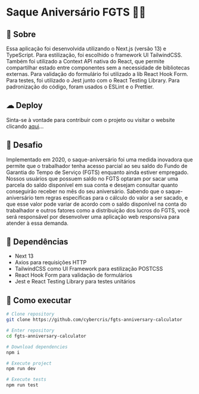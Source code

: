 # Saque Aniversário FGTS 💸💲

## 📖 Sobre

Essa aplicação foi desenvolvida utilizando o Next.js (versão 13) e TypeScript. Para estilização, foi escolhido o framework UI TailwindCSS. Também foi utilizado a Context API nativa do React, que permite compartilhar estado entre componentes sem a necessidade de bibliotecas externas. Para validação do formulário foi utilizado a lib React Hook Form. Para testes, foi utilizado o Jest junto com o React Testing Library. Para padronização do código, foram usados o ESLint e o Prettier.

## ☁ Deploy

Sinta-se à vontade para contribuir com o projeto ou visitar o website clicando [aqui](https://fgts-anniversary-calculator.vercel.app/)...

## 🚀 Desafio

Implementado em 2020, o saque-aniversário foi uma medida inovadora que permite que o trabalhador tenha acesso parcial ao seu saldo do Fundo de Garantia do Tempo de Serviço (FGTS) enquanto ainda estiver empregado. Nossos usuários que possuem saldo no FGTS optaram por sacar uma parcela do saldo disponível em sua conta e desejam consultar quanto conseguirão receber no mês do seu aniversário. Sabendo que o saque-aniversário tem regras específicas para o cálculo do valor a
ser sacado, e que esse valor pode variar de acordo com o saldo disponível na conta do trabalhador e outros fatores como a distribuição dos lucros do FGTS, você será responsável por desenvolver uma aplicação web responsiva para atender à essa demanda.

## 🧰 Dependências

- Next 13 
- Axios para requisições HTTP
- TailwindCSS como UI Framework para estilização POSTCSS
- React Hook Form para validação de formulários
- Jest e React Testing Library para testes unitários

## 🔧 Como executar

```bash
# Clone repository
git clone https://github.com/cybercris/fgts-anniversary-calculator

# Enter repository
cd fgts-anniversary-calculator

# Download dependencies
npm i

# Execute project
npm run dev

# Execute tests
npm run test
```
